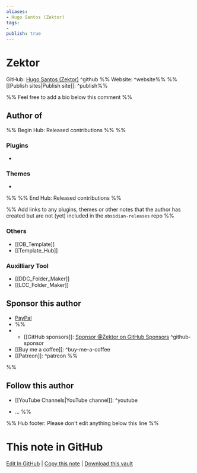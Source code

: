 ```yaml
---
aliases: 
- Hugo Santos (Zektor)
tags:
- 
publish: true
---
```


# Zektor

GitHub: [Hugo Santos (Zektor)](https://github.com/llZektorll) ^github
%% Website:  ^website%% 
%%[[Publish sites|Publish site]]: ^publish%%
 
%% Feel free to add a bio below this comment %%


## Author of

%% Begin Hub: Released contributions %%
%%
### Plugins

- 

### Themes

- 
%%
%% End Hub: Released contributions %%  

%% Add links to any plugins, themes or other notes that the author has created but are not (yet) included in the `obsidian-releases` repo %%


### Others

- [[OB_Template]]
- [[Template_Hub]]

### Auxilliary Tool
- [[DDC_Folder_Maker]]
- [[LCC_Folder_Maker]]


## Sponsor this author

- [PayPal](https://www.paypal.com/paypalme/llzektorll)
- %%
- - [[GitHub sponsors]]: [Sponsor @Zektor on GitHub Sponsors](https://github.com/sponsors/llZektorll) ^github-sponsor
- [[Buy me a coffee]]: ^buy-me-a-coffee
- [[Patreon]]: ^patreon
%%

%%
## Follow this author

- [[YouTube Channels|YouTube channel]]: ^youtube

- ...
%%

%% Hub footer: Please don't edit anything below this line %%

# This note in GitHub

<span class="git-footer">[Edit In GitHub](https://github.dev/obsidian-community/obsidian-hub/blob/main/01%20-%20Community/People/Zektor.md "git-hub-edit-note") | [Copy this note](https://raw.githubusercontent.com/obsidian-community/obsidian-hub/main/01%20-%20Community/People/Zektor.md "git-hub-copy-note") | [Download this vault](https://github.com/obsidian-community/obsidian-hub/archive/refs/heads/main.zip "git-hub-download-vault") </span>
